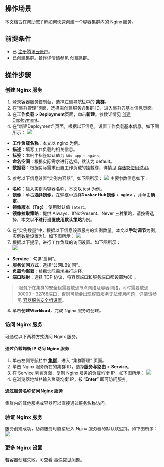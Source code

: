 ## 操作场景
本文档旨在帮助您了解如何快速创建一个容器集群内的 Nginx 服务。

## 前提条件
- 已 [注册腾讯云账户](https://cloud.tencent.com/register)。
- 已创建集群。操作详情请参见 [创建集群](https://cloud.tencent.com/document/product/457/32189)。

## 操作步骤

### 创建 Nginx 服务
1. 登录容器服务控制台，选择左侧导航栏中的 **[集群](https://console.cloud.tencent.com/tke2/cluster)**。
2. 在“集群管理”页面，选择需创建服务的集群 ID，进入集群的基本信息页面。
3. 在**工作负载 > Deployment**页面，单击**新建**。参数详情见 [创建 Deployment](https://cloud.tencent.com/document/product/457/31705#.E5.88.9B.E5.BB.BA-deployment)。
4. 在“新建Deployment” 页面，根据以下信息，设置工作负载基本信息。如下图所示：
![](https://qcloudimg.tencent-cloud.cn/raw/5220b5f1df474bdd359143057288b56e.png)
  - **工作负载名称**：本文以 nginx 为例。
  -  **描述**：填写工作负载的相关信息。
  -  **标签**：本例中标签默认值为 `k8s-app = nginx`。
  -  **命名空间**：根据实际需求进行选择。默认为 default。
  -  **数据卷**：根据实际需求设置工作负载的挂载卷，详情见 [存储卷使用说明](https://cloud.tencent.com/document/product/457/31713)。
5. 参考以下信息设置“实例内容器”。如下图所示：
![](https://qcloudimg.tencent-cloud.cn/raw/f80c7931aaf5de2e98cfdfb042ab480e.png)
主要参数信息如下：
  - **名称**：输入实例内容器名称，本文以 test 为例。
  - **镜像**：单击**选择镜像**，在弹框中选择**Docker Hub镜像** > **nginx** ，并单击**确定**。
  - **镜像版本（Tag）**：使用默认值 `latest`。
  - **镜像拉取策略**：提供 Always、IfNotPresent、Never 三种策略，请按需选择，本文以**不进行设置使用默认策略**为例。
6. 在“实例数量”中，根据以下信息设置服务的实例数量。本文以**手动调节**为例，实例数量设置为1。如下图所示：
![](https://main.qcloudimg.com/raw/08f24d05d98670d6c2566d688388941f.png)
7. 根据以下提示，进行工作负载的访问设置。如下图所示：   
![](https://qcloudimg.tencent-cloud.cn/raw/c46e4edd5970f17e91d7cec4f47e905e.png)
 - **Service**：勾选“启用”。
 - **服务访问方式**：选择“公网LB访问”。
 - **负载均衡器**：根据实际需求进行选择。
 - **端口映射**：选择 TCP 协议，将容器端口和服务端口都设置为80 。
>!服务所在集群的安全组需要放通节点网络及容器网络，同时需要放通30000 - 32768端口，否则可能会出现容器服务无法使用问题，详情请参见 [容器服务安全组设置](https://cloud.tencent.com/document/product/457/9084)。
8. 单击**创建Workload**，完成 Nginx 服务的创建。


### 访问 Nginx 服务

可通过以下两种方式访问 Nginx 服务。

#### 通过**负载均衡 IP** 访问 Nginx 服务

1. 单击左侧导航栏中 **[集群](https://console.cloud.tencent.com/tke2/cluster)**，进入 “集群管理” 页面。
2. 单击 Nginx 服务所在的集群 ID，选择**服务与路由** > **Service**。
3. 在 Service 列表页面，复制 Nginx 服务的负载均衡 IP，如下图所示：
![](https://qcloudimg.tencent-cloud.cn/raw/edb8e5242b754e297cfb5d906d3b72ff.png)
4. 在浏览器地址栏输入负载均衡 IP，按 “**Enter**” 即可访问服务。

#### 通过服务名称访问 Nginx 服务

集群内的其他服务或容器可以直接通过服务名称访问。

### 验证 Nginx 服务
服务创建成功，访问服务时直接进入 Nginx 服务器的默认欢迎页。如下图所示：
![](https://main.qcloudimg.com/raw/156e6d3b804e6b214ef7600fee4fa9c1.png)

### 更多 Nginx 设置
若容器创建失败，可查看 [事件常见问题](https://cloud.tencent.com/document/product/457/8187)。
